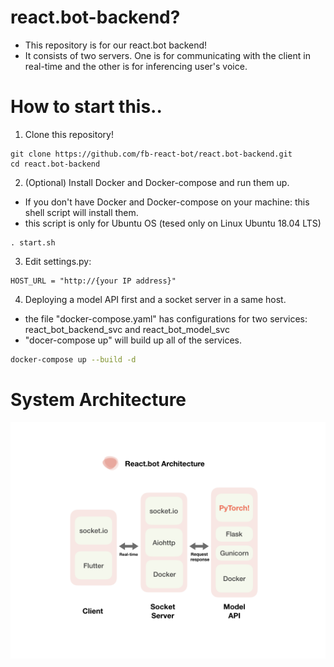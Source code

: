 # react.bot-backend?
* This repository is for our react.bot backend! 
* It consists of two servers. One is for communicating with the client in real-time and the other is for inferencing user's voice.

# How to start this..

1) Clone this repository! 
```
git clone https://github.com/fb-react-bot/react.bot-backend.git 
cd react.bot-backend
```

2) (Optional) Install Docker and Docker-compose and run them up. 
* If you don't have Docker and Docker-compose on your machine: this shell script will install them. 
* this script is only for Ubuntu OS (tesed only on Linux Ubuntu 18.04 LTS)
```
. start.sh
```

3) Edit settings.py: 
```
HOST_URL = "http://{your IP address}"
```
4) Deploying a model API first and a socket server in a same host.
* the file "docker-compose.yaml" has configurations for two services: react_bot_backend_svc and react_bot_model_svc
* "docer-compose up" will build up all of the services. 

```bash
docker-compose up --build -d
``` 

# System Architecture 
![Image of System](https://github.com/fb-react-bot/react.bot-backend/blob/master/architecture.png)
